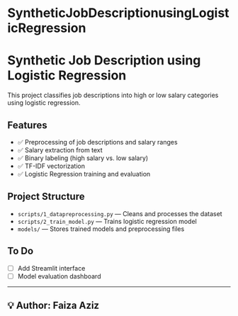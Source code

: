 # SyntheticJobDescriptionusingLogisticRegression

# Synthetic Job Description using Logistic Regression

This project classifies job descriptions into high or low salary categories using logistic regression.

## Features

- ✅ Preprocessing of job descriptions and salary ranges
- ✅ Salary extraction from text
- ✅ Binary labeling (high salary vs. low salary)
- ✅ TF-IDF vectorization
- ✅ Logistic Regression training and evaluation

## Project Structure

- `scripts/1_datapreprocessing.py` — Cleans and processes the dataset
- `scripts/2_train_model.py` — Trains logistic regression model
- `models/` — Stores trained models and preprocessing files

## To Do

- [ ] Add Streamlit interface
- [ ] Model evaluation dashboard

---

## 💡 Author: Faiza Aziz
